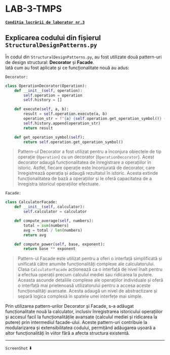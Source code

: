 # LAB-3-TMPS

[**`Condiția lucrării de laborator nr.3`**](https://github.com/MihaiGaidau/TMPS-LABs/tree/9aeeeeb68abfb9d749f7b0c296fb914972139f86/Lab%233)

## Explicarea codului din fișierul `StructuralDesignPatterns.py`

În codul din `StructuralDesignPatterns.py`, au fost utilizate două pattern-uri de design structural: **Decorator** și **Facade**.<br> Iată cum au fost aplicate și ce funcționalitate nouă au adus:

`Decorator:`

```python
class OperationDecorator(Operation):
    def __init__(self, operation):
        self.operation = operation
        self.history = []

    def execute(self, a, b):
        result = self.operation.execute(a, b)
        operation_str = f"{a} {self.operation.get_operation_symbol()} {b} = {result}"
        self.history.append(operation_str)
        return result

    def get_operation_symbol(self):
        return self.operation.get_operation_symbol()
```

> Pattern-ul Decorator a fost utilizat pentru a înconjura obiectele de tip operație (`Operation`) cu un decorator (`OperationDecorator`). Acest decorator adaugă funcționalitatea de înregistrare a operațiilor în istoric. Astfel, fiecare operație este înconjurată de decorator, care înregistrează operația și adaugă rezultatul în istoric. Acesta extinde funcționalitatea de bază a operațiilor și le oferă capacitatea de a înregistra istoricul operațiilor efectuate.

`Facade:`

```python
class CalculatorFacade:
    def __init__(self, calculator):
        self.calculator = calculator

    def compute_average(self, numbers):
        total = sum(numbers)
        avg = total / len(numbers)
        return avg

    def compute_power(self, base, exponent):
        return base ** exponent
```

> Pattern-ul Facade este utilizat pentru a oferi o interfață simplificată și unificată către anumite funcționalități complexe ale calculatorului. Clasa `CalculatorFacade` acționează ca o interfață de nivel înalt pentru a efectua operații precum calculul mediei sau ridicarea la putere. Aceasta ascunde detaliile complexe ale operațiilor individuale și oferă o interfață mai prietenoasă utilizatorului pentru a accesa aceste funcționalități avansate. Acesta adaugă un nivel de abstractizare și separă logica complexă în spatele unei interfețe mai simple.

Prin utilizarea pattern-urilor Decorator și Facade, s-a adăugat funcționalitate nouă la calculator, inclusiv înregistrarea istoricului operațiilor și accesul facil la funcționalitățile avansate (calculul mediei și ridicarea la putere) prin intermediul facade-ului. Aceste pattern-uri contribuie la modularizarea și extensibilitatea codului, permițând adăugarea ușoară a altor funcționalități în viitor fără a afecta structura existentă.

---

`ScreenShot` :arrow_down:
